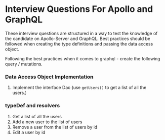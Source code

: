 # Interview Questions For Apollo and GraphQL

These interview questions are structured in a way to test the knowledge of the candidate on Apollo-Server and GraphQL.
Best practices should be followed when creating the type definitions and passing the data access object.

Following the best practices when it comes to graphql - create the following query / mutations.

### Data Access Object Implementation

1. Implement the interface Dao (use `getUsers()` to get a list of all the users.)

### typeDef and resolvers

1. Get a list of all the users
2. Add a new user to the list of users
3. Remove a user from the list of users by id
4. Edit a user by id
